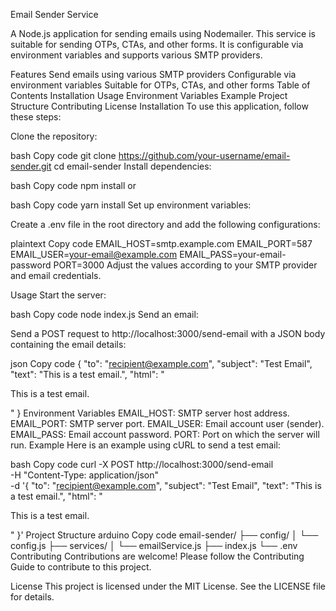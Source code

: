 Email Sender Service

A Node.js application for sending emails using Nodemailer. This service is suitable for sending OTPs, CTAs, and other forms. It is configurable via environment variables and supports various SMTP providers.

Features
Send emails using various SMTP providers
Configurable via environment variables
Suitable for OTPs, CTAs, and other forms
Table of Contents
Installation
Usage
Environment Variables
Example
Project Structure
Contributing
License
Installation
To use this application, follow these steps:

Clone the repository:

bash
Copy code
git clone https://github.com/your-username/email-sender.git
cd email-sender
Install dependencies:

bash
Copy code
npm install
or

bash
Copy code
yarn install
Set up environment variables:

Create a .env file in the root directory and add the following configurations:

plaintext
Copy code
EMAIL_HOST=smtp.example.com
EMAIL_PORT=587
EMAIL_USER=your-email@example.com
EMAIL_PASS=your-email-password
PORT=3000
Adjust the values according to your SMTP provider and email credentials.

Usage
Start the server:

bash
Copy code
node index.js
Send an email:

Send a POST request to http://localhost:3000/send-email with a JSON body containing the email details:

json
Copy code
{
  "to": "recipient@example.com",
  "subject": "Test Email",
  "text": "This is a test email.",
  "html": "<p>This is a test email.</p>"
}
Environment Variables
EMAIL_HOST: SMTP server host address.
EMAIL_PORT: SMTP server port.
EMAIL_USER: Email account user (sender).
EMAIL_PASS: Email account password.
PORT: Port on which the server will run.
Example
Here is an example using cURL to send a test email:

bash
Copy code
curl -X POST http://localhost:3000/send-email \
-H "Content-Type: application/json" \
-d '{
  "to": "recipient@example.com",
  "subject": "Test Email",
  "text": "This is a test email.",
  "html": "<p>This is a test email.</p>"
}'
Project Structure
arduino
Copy code
email-sender/
├── config/
│   └── config.js
├── services/
│   └── emailService.js
├── index.js
└── .env
Contributing
Contributions are welcome! Please follow the Contributing Guide to contribute to this project.

License
This project is licensed under the MIT License. See the LICENSE file for details.
